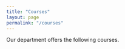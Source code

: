 ```yaml
---
title: "Courses"
layout: page
permalink: "/courses"
---
```


Our department offers the following courses.

<div id='courses'></div>

<script type="text/javascript">

window.onload = function() {
  
  courses = loadCourses("courses.json");
  output = "";

  for (c in courses) {

    var number = c;
    var title = courses[c];

    var url1 = "<a href='academics/courses/" + number + "'>";
    var url2 = "</a>";
    output += url1 + number + ': ' + title + url2 + "<br>\n";

  }


  document.getElementById('courses').innerHTML = output;

}

</script>

